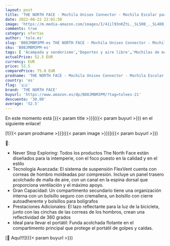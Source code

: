 ```yaml
---
layout: post
title: 'THE NORTH FACE - Mochila Unisex Connector - Mochila Escolar para el Colegio  la Universidad  Trabajo y Viajes - Talla Única- Negro 28L'
date: 2022-08-22 22:01:50
image: 'https://m.media-amazon.com/images/I/41il93nKZtL._SL500_._SL400_.jpg'
comments: true
category: ofertas
author: 'tole.es'
slug: 'B08JMBM3PM-es THE NORTH FACE - Mochila Unisex Connector - Mochila...'
sku: 'B08JMBM3PM-es'
tags: [ 'Acampada y senderismo','Deportes y aire libre','Mochilas de marcha','Mochilas y bolsas','Ropa y equipamiento para ocio al aire libre','escolar','mochila','the north face','unisex','🇪🇸', ]
actualPrice: 52.5 EUR
currency: EUR
price: 52.5
comparePrice: 75.0 EUR
prodname: 'THE NORTH FACE - Mochila Unisex Connector - Mochila Escolar para el Colegio  la Universidad  Trabajo y Viajes - Talla Única- Negro 28L'
country: 'es'
flag: '🇪🇸'
brand: 'THE NORTH FACE'
buyurl: 'https://www.amazon.es/dp/B08JMBM3PM/?tag=tolees-21'
descuento: '30.00'
average: '52.5'
---
```


En este momento está [{{< param title >}}]({{< param buyurl >}}) en el siguiente enlace!

[![{{< param prodname >}}]({{< param image >}})]({{< param buyurl >}})

🔎:

- Never Stop Exploring: Todos los productos The North Face están diseñados para la intemperie, con el foco puesto en la calidad y en el estilo
- Tecnología Avanzada: El sistema de suspensión FlexVent cuenta con correas de hombro moldeadas por compresión. Incluye un panel trasero acolchado de malla de aire, con un canal en la espina dorsal que proporciona ventilación y el máximo apoyo.
- Gran Capacidad: Un compartimento secundario tiene una organización interna con un bolsillo seguro con cremallera, un bolsillo con cierre autoadherente y bolsillos para bolígrafos
- Prestaciones Adicionales: El lazo reflectante para la luz de la bicicleta, junto con las cinchas de las correas de los hombros, crean una reflectividad de 360 grados
- Ideal para llevar el portátil: Funda acolchada flotante en el compartimento principal que protege el portátil de golpes y caídas.

[🛒 Aquí!!!]({{< param buyurl >}})
